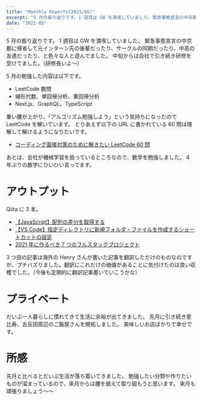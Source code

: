```yaml
---
title: "Monthly Reports(2021/05)"
excerpt: "5 月の振り返りです。1 週目は GW を満喫していました。緊急事態宣言の中京都に帰省して元インターン先の後輩だったり、サークルの同期だったり、中高の友達だったり、と色々な人と遊んでました。"
date: "2021-05"
---
```


5 月の振り返りです。
1 週目は GW を満喫していました。
緊急事態宣言の中京都に帰省して元インターン先の後輩だったり、サークルの同期だったり、中高の友達だったり、と色々な人と遊んでました。
中旬からは会社で引き続き研修を受けてました。（研修長いよ〜）

5 月の勉強した内容は以下です。

- LeetCode 数問
- 線形代数、単回帰分析、重回帰分析
- Next.js、GraphQL、TypeScript

重い腰が上がり、「アルゴリズム勉強しよう」という気持ちになったので LeetCode を解いています。
とりあえず以下の URL に書かれている 60 問は理解して解けるようになりたいです。

- [コーディング面接対策のために解きたい LeetCode 60 問](https://1kohei1.com/leetcode/)

あとは、会社が機械学習を扱っているところなので、数学を勉強しました。
4 年ぶりの数学にひいひい言ってます。

# アウトプット

Qiita に 3 本。

- [【JavaScript】配列の差分を取得する](https://qiita.com/Kazuhiro_Mimaki/items/f3df5e65ca97b62c70cd)
- [【VS Code】指定ディレクトリに新規フォルダ・ファイルを作成するショートカットの設定](https://qiita.com/Kazuhiro_Mimaki/items/46c64e36fbff21e0fde2)
- [2021 年に作るべき 7 つのフルスタックプロジェクト](https://qiita.com/Kazuhiro_Mimaki/items/7ebe0fd766bcb6377f98)

3 つ目の記事は海外の Henry さんが書いた記事を翻訳しただけのものなのですが、プチバズりました。翻訳にこれだけの価値があることに気付けたのは良い収穫でした。（今後も定期的に翻訳記事書いていこうかな）

# プライベート

だいぶ一人暮らしに慣れてきて生活に余裕が出てきました。
先月に引き続き恵比寿、五反田周辺のご飯屋さんを開拓しました。
美味しいお店ばかりで幸せです。

# 所感

先月と比べるとだいぶ生活が落ち着いてきました。
勉強したい分野や作りたいものが溜まっているので、来月からは腰を据えて取り組もうと思います。
来月も頑張りましょう〜〜
